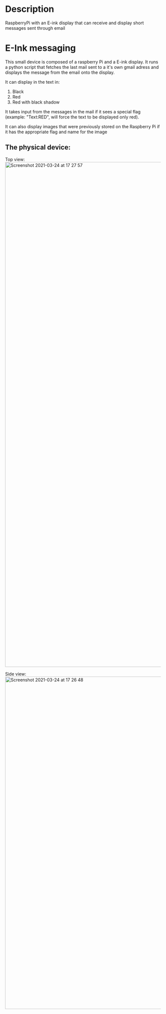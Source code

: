 # Description

RaspberryPi with an E-ink display that can receive and display short messages sent through email

# E-Ink messaging

This small device is composed of a raspberry Pi and a E-ink display. 
It runs a python script that fetches the last mail sent to a it's own gmail adress and displays the message from the email onto the display.

It can display in the text in:
1. Black
2. Red
3. Red with black shadow

It takes input from the messages in the mail if it sees a special flag (example: "Text:RED", will force the text to be displayed only red).

It can also display images that were previously stored on the Raspberry Pi if it has the appropriate flag and name for the image


## The physical device:

Top view:
<img width="1631" alt="Screenshot 2021-03-24 at 17 27 57" src="https://user-images.githubusercontent.com/72973649/112346481-4725b980-8cc6-11eb-904a-4370b6802776.png">

Side view:
<img width="1074" alt="Screenshot 2021-03-24 at 17 26 48" src="https://user-images.githubusercontent.com/72973649/112346302-1e9dbf80-8cc6-11eb-9799-ecad90f4b2f9.png">


